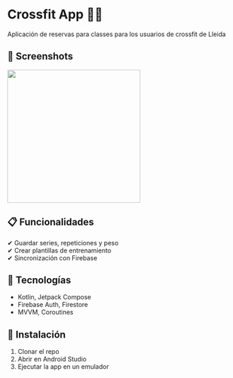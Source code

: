 # Crossfit App 🏋️‍♂️

Aplicación de reservas para classes para los usuarios de crossfit de Lleida

## 📸 Screenshots  

<img src="[ruta_de_tu_imagen.png](https://github.com/user-attachments/assets/c4e72413-ec48-41d6-a75d-2f74fae2354e)" width="300">



## 📋 Funcionalidades  
✔ Guardar series, repeticiones y peso  
✔ Crear plantillas de entrenamiento  
✔ Sincronización con Firebase  

## 🔧 Tecnologías  
- Kotlin, Jetpack Compose  
- Firebase Auth, Firestore  
- MVVM, Coroutines  

## 🚀 Instalación  
1. Clonar el repo  
2. Abrir en Android Studio  
3. Ejecutar la app en un emulador  
